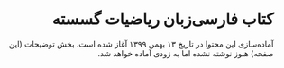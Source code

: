 <h1 dir="rtl">
    کتاب فارسی‌زبان ریاضیات گسسته
</h1>

<p dir="rtl">
  آماده‌سازی این محتوا در تاریخ ۱۳ بهمن ۱۳۹۹ آغاز شده است.
  بخش توضیحات (این صفحه) هنوز نوشته نشده اما به زودی آماده خواهد شد.
</p>

